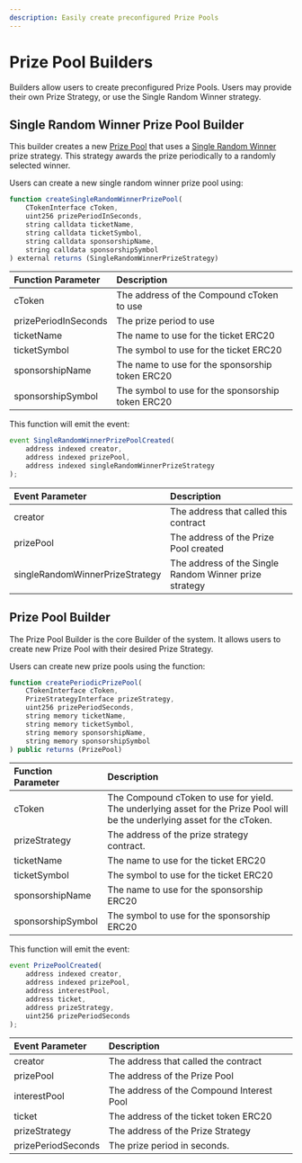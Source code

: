 ```yaml
---
description: Easily create preconfigured Prize Pools
---
```


# Prize Pool Builders

Builders allow users to create preconfigured Prize Pools.  Users may provide their own Prize Strategy, or use the Single Random Winner strategy.

## Single Random Winner Prize Pool Builder

This builder creates a new [Prize Pool](prize-pool/) that uses a [Single Random Winner]() prize strategy.  This strategy awards the prize periodically to a randomly selected winner.

Users can create a new single random winner prize pool using:

```javascript
function createSingleRandomWinnerPrizePool(
    CTokenInterface cToken,
    uint256 prizePeriodInSeconds,
    string calldata ticketName,
    string calldata ticketSymbol,
    string calldata sponsorshipName,
    string calldata sponsorshipSymbol
) external returns (SingleRandomWinnerPrizeStrategy)
```

| Function Parameter | Description |
| :--- | :--- |
| cToken | The address of the Compound cToken to use |
| prizePeriodInSeconds | The prize period to use |
| ticketName | The name to use for the ticket ERC20 |
| ticketSymbol | The symbol to use for the ticket ERC20 |
| sponsorshipName | The name to use for the sponsorship token ERC20 |
| sponsorshipSymbol | The symbol to use for the sponsorship token ERC20 |

This function will emit the event:

```javascript
event SingleRandomWinnerPrizePoolCreated(
    address indexed creator,
    address indexed prizePool,
    address indexed singleRandomWinnerPrizeStrategy
);
```

| Event Parameter | Description |
| :--- | :--- |
| creator | The address that called this contract |
| prizePool | The address of the Prize Pool created |
| singleRandomWinnerPrizeStrategy | The address of the Single Random Winner prize strategy |

## Prize Pool Builder

The Prize Pool Builder is the core Builder of the system.  It allows users to create new Prize Pool with their desired Prize Strategy.

Users can create new prize pools using the function:

```javascript
function createPeriodicPrizePool(
    CTokenInterface cToken,
    PrizeStrategyInterface prizeStrategy,
    uint256 prizePeriodSeconds,
    string memory ticketName,
    string memory ticketSymbol,
    string memory sponsorshipName,
    string memory sponsorshipSymbol
) public returns (PrizePool)
```

| Function Parameter | Description |
| :--- | :--- |
| cToken | The Compound cToken to use for yield.  The underlying asset for the Prize Pool will be the underlying asset for the cToken. |
| prizeStrategy | The address of the prize strategy contract. |
| ticketName | The name to use for the ticket ERC20 |
| ticketSymbol | The symbol to use for the ticket ERC20 |
| sponsorshipName | The name to use for the sponsorship ERC20 |
| sponsorshipSymbol | The symbol to use for the sponsorship ERC20 |

This function will emit the event:

```javascript
event PrizePoolCreated(
    address indexed creator,
    address indexed prizePool,
    address interestPool,
    address ticket,
    address prizeStrategy,
    uint256 prizePeriodSeconds
);
```

| Event Parameter | Description |
| :--- | :--- |
| creator | The address that called the contract |
| prizePool | The address of the Prize Pool |
| interestPool | The address of the Compound Interest Pool |
| ticket | The address of the ticket token ERC20 |
| prizeStrategy | The address of the Prize Strategy |
| prizePeriodSeconds | The prize period in seconds. |



